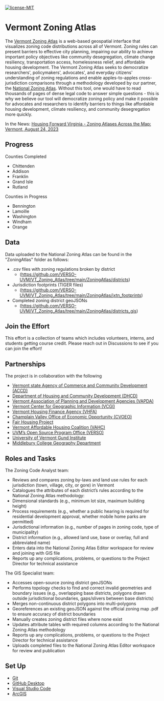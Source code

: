 [![license-MIT](https://img.shields.io/github/license/Ileriayo/markdown-badges?style=for-the-badge)](https://github.com/VERSO-UVM/VT_Zoning_Atlas/blob/main/LICENSE)

# Vermont Zoning Atlas

The [Vermont Zoning Atlas](https://www.zoningatlas.org/vermont) is a web-based geospatial interface that visualizes zoning code distributions across all of Vermont. Zoning rules can present barriers to effective city planning, impairing our ability to achieve important policy objectives like community desegregation, climate change resiliency, transportation access, homelessness relief, and affordable housing development. The Vermont Zoning Atlas seeks to democratize researchers', policymakers', advocates', and everyday citizens' understanding of zoning regulations and enable apples-to-apples cross-jurisdiction comparisons through a methodology developed by our partner, the [National Zoning Atlas](https://www.zoningatlas.org/).
Without this tool, one would have to read thousands of pages of dense legal code to answer simple questions - this is why we believe our tool will democratize zoning policy and make it possible for advocates and researchers to identify barriers to things like affordable housing development, climate resiliency, and community desegregation more quickly.

In the News: 
[Housing Forward Virginia - Zoning Atlases Across the Map: Vermont, August 24, 2023](https://housingforwardva.org/news/fwd-g25-vermont-zoning-atlas/)

## Progress
Counties Completed
* Chittenden
* Addison
* Franklin
* Grand Isle
* Rutland

Counties in Progress 
* Bennington
* Lamoille
* Washington
* Windham
* Orange

## Data
Data uploaded to the National Zoning Atlas can be found in the "ZoningAtlas" folder as follows:
* .csv files with zoning regulations broken by district
  - (https://github.com/VERSO-UVM/VT_Zoning_Atlas/tree/main/ZoningAtlas/districts)
* Jurisdiction footprints (TIGER files)
  - (https://github.com/VERSO-UVM/VT_Zoning_Atlas/tree/main/ZoningAtlas/jxtn_footprints)
* Completed zoning district geoJSONs
  - (https://github.com/VERSO-UVM/VT_Zoning_Atlas/tree/main/ZoningAtlas/districts_gis) 

## Join the Effort
This effort is a collection of teams which includes volunteers, interns, and students getting course credit. Please reach out in Discussions to see if you can join the effort!

## Partnerships
The project is in collaboration with the following
* [Vermont state Agency of Commerce and Community Development (ACCD)](https://accd.vermont.gov/)
* [Department of Housing and Community Development (DHCD)](https://accd.vermont.gov/housing)
* [Vermont Association of Planning and Development Agencies (VAPDA)](https://www.vapda.org/)
* [Vermont Center for Geographic Information (VCGI)](https://vcgi.vermont.gov/)
* [Vermont Housing Finance Agency (VHFA)](https://www.vhfa.org/)
* [Champlain Valley Office of Economic Opportunity (CVOEO)](https://www.cvoeo.org/)
* [Fair Housing Project](https://www.cvoeo.org/get-help/fair-housing-and-discrimination)
* [Vermont Affordable Housing Coalition (VAHC)](https://www.vtaffordablehousing.org/)
* [UVM’s Open Source Program Office (VERSO)](https://verso.w3.uvm.edu/)
* [University of Vermont Gund Institute](https://www.uvm.edu/gund)
* [Middlebury College Geography Department](https://www.middlebury.edu/college/academics/geography)

## Roles and Tasks

The Zoning Code Analyst team:
* Reviews and compares zoning by-laws and land use rules for each jurisdiction (town, village, city, or gore) in Vermont
* Catalogues the attributes of each district’s rules according to the National Zoning Atlas methodology:
* Dimensional standards (e.g., minimum lot size, maximum building height)
* Process requirements (e.g., whether a public hearing is required for residential development approval, whether mobile home parks are permitted)
* Jurisdictional information (e.g., number of pages in zoning code, type of municipality)
* District information (e.g., allowed land use, base or overlay, full and abbreviated name)
* Enters data into the National Zoning Atlas Editor workspace for review and joining with GIS file
* Reports up any complications, problems, or questions to the Project Director for technical assistance

The GIS Specialist team:
* Accesses open-source zoning district geoJSONs
* Performs topology checks to find and correct invalid geometries and boundary issues (e.g., overlapping base districts, polygons drawn outside jurisdictional boundaries, gaps/slivers between base districts)
* Merges non-continuous district polygons into multi-polygons
* Georeferences an existing geoJSON against the official zoning map .pdf to ensure accuracy of district boundaries
* Manually creates zoning district files where none exist
* Updates attribute tables with required columns according to the National Zoning Atlas methodology
* Reports up any complications, problems, or questions to the Project Director for technical assistance
* Uploads completed files to the National Zoning Atlas Editor workspace for review and publication

## Set Up
* [Git](https://www.git-scm.com/downloads) 
* [GitHub Desktop](https://desktop.github.com/)
* [Visual Studio Code](https://code.visualstudio.com/)
* [ArcGIS](https://uvm.maps.arcgis.com/sharing/rest/oauth2/authorize)
